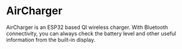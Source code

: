 # AirCharger
AirCharger is an ESP32 based QI wireless charger. With Bluetooth connectivity, you can always check the battery level and other useful information from the built-in display.
